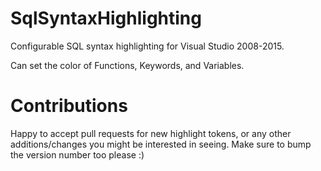 # SqlSyntaxHighlighting

Configurable SQL syntax highlighting for Visual Studio 2008-2015.

Can set the color of Functions, Keywords, and Variables.

# Contributions

Happy to accept pull requests for new highlight tokens, or any other additions/changes you might be interested in seeing. Make sure to bump the version number too please :)
